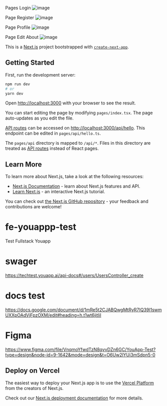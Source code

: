 Pages Login
![image](https://github.com/andrefahrezii/testyourapp/assets/81211215/dba76a5e-e9b7-4933-b807-83664e7ece75)

Page Register
![image](https://github.com/andrefahrezii/testyourapp/assets/81211215/8572ece2-9109-48c8-b40a-a3c0dd5d58e8)

Page Profile
![image](https://github.com/andrefahrezii/testyourapp/assets/81211215/b4b0b235-16d6-451f-a196-9204e5c40a53)

Page Edit About
![image](https://github.com/andrefahrezii/testyourapp/assets/81211215/a99e18bc-5293-4964-86cb-a80521f5eb6d)




This is a [Next.js](https://nextjs.org/) project bootstrapped with [`create-next-app`](https://github.com/vercel/next.js/tree/canary/packages/create-next-app).

## Getting Started

First, run the development server:

```bash
npm run dev
# or
yarn dev
```

Open [http://localhost:3000](http://localhost:3000) with your browser to see the result.

You can start editing the page by modifying `pages/index.tsx`. The page auto-updates as you edit the file.

[API routes](https://nextjs.org/docs/api-routes/introduction) can be accessed on [http://localhost:3000/api/hello](http://localhost:3000/api/hello). This endpoint can be edited in `pages/api/hello.ts`.

The `pages/api` directory is mapped to `/api/*`. Files in this directory are treated as [API routes](https://nextjs.org/docs/api-routes/introduction) instead of React pages.

## Learn More

To learn more about Next.js, take a look at the following resources:

- [Next.js Documentation](https://nextjs.org/docs) - learn about Next.js features and API.
- [Learn Next.js](https://nextjs.org/learn) - an interactive Next.js tutorial.

You can check out [the Next.js GitHub repository](https://github.com/vercel/next.js/) - your feedback and contributions are welcome!



# fe-youappp-test
Test Fullstack Youapp 
# swager 
https://techtest.youapp.ai/api-docs#/users/UsersController_create
# docs test
https://docs.google.com/document/d/1mRe5t2CJABQwgMtRyR7IQ39l1swmUXXpOAdVjFpzOXM/edit#heading=h.t1wt6jitlil
# Figma 
https://www.figma.com/file/VnqmoYfwdTzN8qvvDZn6GC/YouApp-Test?type=design&node-id=9-1642&mode=design&t=O6Uw2lYUi3mSdpn5-0


## Deploy on Vercel

The easiest way to deploy your Next.js app is to use the [Vercel Platform](https://vercel.com/new?utm_medium=default-template&filter=next.js&utm_source=create-next-app&utm_campaign=create-next-app-readme) from the creators of Next.js.

Check out our [Next.js deployment documentation](https://nextjs.org/docs/deployment) for more details.
